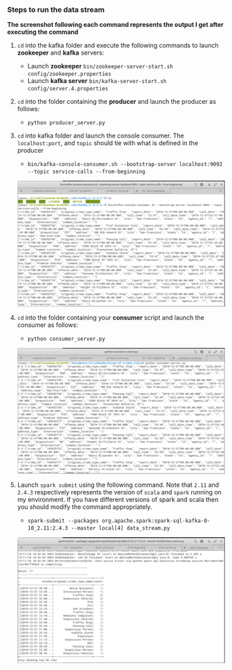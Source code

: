 ### Steps to run the data stream
**The screenshot following each command represents the output I get after executing the command**

1) `cd` into the kafka folder and execute the following commands to launch **zookeeper** and **kafka** servers:
	* Launch **zookeeper** `bin/zookeeper-server-start.sh config/zookeeper.properties`
	* Launch **kafka server** `bin/kafka-server-start.sh config/server.4.properties`

2) `cd` into the folder containing the **producer** and launch the producer as follows:
	* `python producer_server.py`

3) `cd` into kafka folder and launch the console consumer. The `localhost:port`, and `topic` should tie with what is defined in the producer
	* `bin/kafka-console-consumer.sh --bootstrap-server localhost:9092 --topic service-calls --from-beginning`


	![Kafka Console Consumer](./console-consumer-f.png)

4) `cd` into the folder containing your **consumer** script and launch the consumer as follows:
	* `python consumer_server.py`


	![Consumer server](./consumer-f.png)

5) Launch `spark submit` using the following command. Note that `2.11` and `2.4.3` respectively represents the version of `scala` and `spark` running on my environment. If you have different versions of spark and scala then you should modify the command appropriately. 
	* `spark-submit --packages org.apache.spark:spark-sql-kafka-0-10_2.11:2.4.3 --master local[4] data_stream.py`

	
	![Spark_submit](./spark-submit-f.png)
